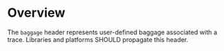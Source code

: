 # Overview

The `baggage` header represents user-defined baggage associated with a trace. Libraries and platforms SHOULD propagate this header.

